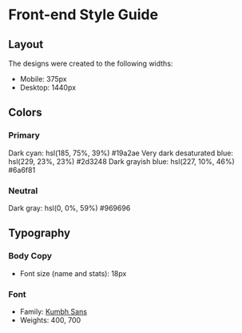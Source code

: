 # Front-end Style Guide

## Layout

The designs were created to the following widths:

- Mobile: 375px
- Desktop: 1440px

## Colors

### Primary

Dark cyan: hsl(185, 75%, 39%) 	#19a2ae
Very dark desaturated blue: hsl(229, 23%, 23%) 	#2d3248
Dark grayish blue: hsl(227, 10%, 46%) 	#6a6f81

### Neutral

Dark gray: hsl(0, 0%, 59%) 	#969696

## Typography

### Body Copy

- Font size (name and stats): 18px

### Font

- Family: [Kumbh Sans](https://fonts.google.com/specimen/Kumbh+Sans)
- Weights: 400, 700
